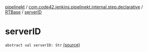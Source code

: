 [pipelinekt](../../index.md) / [com.code42.jenkins.pipelinekt.internal.step.declarative](../index.md) / [RTBase](index.md) / [serverID](./server-i-d.md)

# serverID

`abstract val serverID: Str` [(source)](https://github.com/code42/pipelinekt/tree/master/internal/src/main/kotlin/com/code42/jenkins/pipelinekt/internal/step/declarative/RTBase.kt#L13)